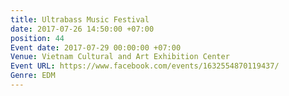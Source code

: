 ```yaml
---
title: Ultrabass Music Festival
date: 2017-07-26 14:50:00 +07:00
position: 44
Event date: 2017-07-29 00:00:00 +07:00
Venue: Vietnam Cultural and Art Exhibition Center
Event URL: https://www.facebook.com/events/1632554870119437/
Genre: EDM
---
```


